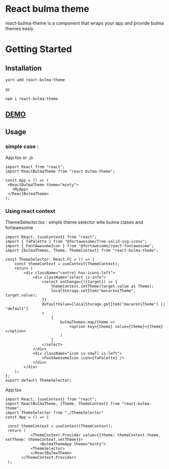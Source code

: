 # React bulma theme

react-bulma-theme is a component that wraps your app and provide bulma themes easly 

# Getting Started

## Installation

`yarn add react-bulma-theme`

or

`npm i react-bulma-theme`

## [DEMO](http://146.59.195.46:5000/profil)

## Usage 
 ### simple case : 
 App.tsx or .js
 ```JSX
 import React from "react";
 import ReactBulmaTheme from "react-bulma-theme";

const App = () => (
  <ReactBulmaTheme theme="minty">
    <MyApp>
  </ReactBulmaTheme>
);
```

### Using react context
ThemeSelector.tsx : simple theme selector wite bulma clases and fortawesome

```JSX
import React, {useContext} from "react";
import { faPalette } from "@fortawesome/free-solid-svg-icons";
import { FontAwesomeIcon } from "@fortawesome/react-fontawesome";
import {bulmaThemes, Theme, ThemeContext} from "react-bulma-theme";

const ThemeSelector: React.FC = () => {
	const themeContext = useContext(ThemeContext);
	return (
		<div className="control has-icons-left">
			<div className="select is-info">
				<select onChange={({target}) => {
					themeContext.setTheme(target.value as Theme);
					localStorage.setItem("macaroniTheme", target.value);
				}}
				defaultValue={localStorage.getItem("macaroniTheme") || "default"}
				>
					{
						bulmaThemes.map(theme =>
							<option key={theme} value={theme}>{theme}</option>
						)
					}
				</select>
			</div>
			<div className="icon is-small is-left">
				<FontAwesomeIcon icon={faPalette} />
			</div>
		</div>
	);
};
export default ThemeSelector;
```

 App.tsx
 ```JSX
import React, {useContext} from "react";
import ReactBulmaTheme, {Theme, ThemeContext} from "react-bulma-theme";
import ThemeSelector from "./ThemeSelector"
const App = () => {
  
  const themeContext = useContext(ThemeContext);
  return (
			<ThemeContext.Provider value={{theme: themeContext.theme, setTheme: themeContext.setTheme}}>
				<BulmaThemeApp theme="minty">
      		<ThemeSelector>
    		</ReactBulmaTheme>
		</ThemeContext.Provider>
  );
```
